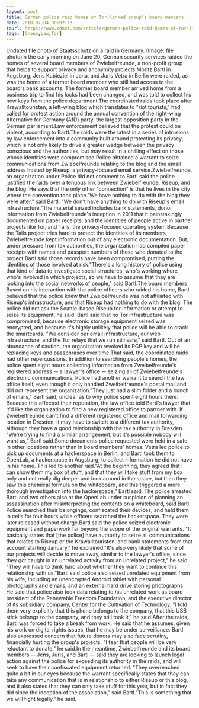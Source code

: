 ```yaml
---
layout: post
title: German police raid homes of Tor-linked group's board members
date: 2018-07-04 00:02:13
tourl: https://www.zdnet.com/article/german-police-raid-homes-of-tor-linked-groups-board-members/
tags: [Group,Law,Tor]
---
```

Undated file photo of Staatsschutz on a raid in Germany. (Image: file photo)In the early morning on June 20, German security services raided the homes of several board members of Zwiebelfreunde, a non-profit group that helps to support privacy and anonymity projects.Moritz Bartl in Augsburg, Jens Kubieziel in Jena, and Juris Vetra in Berlin were raided, as was the home of a former board member who still had access to the board's bank accounts. The former board member arrived home from a business trip to find his locks had been changed, and was told to collect his new keys from the police department.The coordinated raids took place after Krawalltouristen, a left-wing blog which translates to "riot tourists," had called for protest action around the annual convention of the right-wing Alternative for Germany (AfD) party, the largest opposition party in the German parliament.Law enforcement believed that the protest could be violent, according to Bartl.The raids were the latest in a series of intrusions by law enforcement into a community built around protecting its privacy, which is not only likely to drive a greater wedge between the privacy conscious and the authorities, but may result in a chilling effect on those whose identities were compromised.Police obtained a warrant to seize communications from Zwiebelfreunde relating to the blog and the email address hosted by Riseup, a privacy-focused email service.Zwiebelfreunde, an organization under Police did not comment to Bartl said the police justified the raids over a tenuous link between Zwiebelfreunde, Riseup, and the blog. He says that the only other "connection" is that he lives in the city where the convention took place."We have nothing to do with the blog they were after," said Bartl. "We don't have anything to do with Riseup's email infrastructure."The material seized includes bank statements, donor information from Zwiebelfreunde's inception in 2011 that it painstakingly documented on paper receipts, and the identities of people active in partner projects like Tor, and Tails, the privacy-focused operating system.Because the Tails project tries hard to protect the identities of its members, Zwiebelfreunde kept information out of any electronic documentation. But, under pressure from tax authorities, the organization had compiled paper receipts with names and passport numbers of those who donated to the project.Bartl said those records have been compromised, putting the identities of those involved at risk."There's a long history of police using that kind of data to investigate social structures; who's working where, who's involved in which projects, so we have to assume that they are looking into the social networks of people," said Bartl.The board members Based on his interaction with the police officers who raided his home, Bartl believed that the police knew that Zweibelfreunde was not affiliated with Riseup's infrastructure, and that Riseup had nothing to do with the blog. The police did not ask the Seattle-based Riseup for information or attempt to seize its equipment, he said. Bartl said that no Tor infrastructure was compromised, because electronic storage equipment seized was encrypted, and because it's highly unlikely that police will be able to crack the smartcards. "We consider our email infrastructure, our web infrastructure, and the Tor relays that we run still safe," said Bartl. Out of an abundance of caution, the organization revoked its PGP key and will be replacing keys and passphrases over time.That said, the coordinated raids had other repercussions. In addition to searching people's homes, the police spent eight hours collecting information from Zweibelfreunde's registered address -- a lawyer's office -- seizing all of Zwiebelfreunde's electronic communications. Police had another warrant to search the law office itself, even though it only handled Zweibelfreunde's postal mail and did not represent the organization."They just had a slim folder and a bunch of emails," Bartl said, unclear as to why police spent eight hours there. Because this affected their reputation, the law office told Bartl's lawyer that it'd like the organization to find a new registered office to partner with. If Zwiebelfreunde can't find a different registered office and mail forwarding location in Dresden, it may have to switch to a different tax authority, although they have a good relationship with the tax authority in Dresden. "We're trying to find a similar arrangement, but it's possible nobody will want us," Bartl said.Some documents police requested were held in a safe in other locations rather than in board members' homes. Vetra led police to pick up documents at a hackerspace in Berlin, and Bartl took them to OpenLab, a hackerspace in Augsburg, to collect information he did not have in his home. This led to another raid."At the beginning, they agreed that I can show them my box of stuff, and that they will take stuff from my box only and not really dig deeper and look around in the space, but then they saw this chemical formula on the whiteboard, and this triggered a more thorough investigation into the hackerspace," Bartl said. The police arrested Bartl and two others also at the OpenLab under suspicion of planning an assassination after misinterpreting the contents on a whiteboard, said Bartl. Police searched their belongings, confiscated their devices, and held them in cells for four hours while officers searched the hackerspace. They were later released without charge.Bartl said the police seized electronic equipment and paperwork far beyond the scope of the original warrants. "It basically states that [the police] have authority to seize all communications that relates to Riseup or the Krawalltouristen, and bank statements from that account starting January," he explained."It's also very likely that some of our projects will decide to move away, similar to the lawyer's office, since they got caught in an unrelated activity from an unrelated project," he said. "They will have to think hard about whether they want to continue this relationship with us."Bartl said police also seized unrelated equipment from his wife, including an unencrypted Android tablet with personal photographs and emails, and an external hard drive storing photographs. He said that police also took data relating to his unrelated work as board president of the Renewable Freedom Foundation, and the executive director of its subsidiary company, Center for the Cultivation of Technology. "I told them very explicitly that this phone belongs to the company, that this USB stick belongs to the company, and they still took it," he said.After the raids, Bartl was forced to take a break from work. He said that he assumes, given his work on digital rights issues, that he may be under surveillance. Bartl also expressed concern that future donors may also face scrutiny, financially hurting the group's projects. "I fear that people will be very reluctant to donate," he said.In the meantime, Zwiebelfreunde and its board members -- Jens, Juris, and Bartl -- said they are looking to launch legal action against the police for exceeding its authority in the raids, and will seek to have their confiscated equipment returned. "They overreached quite a bit in our eyes because the warrant specifically states that they can take any communication that is in relationship to either Riseup or this blog, and it also states that they can only take stuff for this year, but in fact they did since the inception of the association," said Bartl."This is something that we will fight legally," he said.